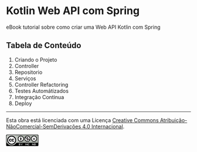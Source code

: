 # Kotlin Web API com Spring 

eBook tutorial sobre como criar uma Web API Kotlin com Spring

## Tabela de Conteúdo

1. Criando o Projeto
2. Controller
3. Repositorio
4. Serviços
5. Controller Refactoring
6. Testes Automátizados
7. Integração Continua
8. Deploy

---

Esta obra está licenciada com uma Licença [Creative Commons Atribuição-NãoComercial-SemDerivações 4.0 Internacional](https://creativecommons.org/licenses/by-nc-nd/4.0/).

![License CC](license.png)